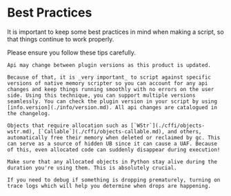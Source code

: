 # Best Practices

It is important to keep some best practices in mind when making a script, so that things continue to work properly.

Please ensure you follow these tips carefully.

```admonish warning title="Code with API changes in mind" collapsible=true
Api may change between plugin versions as this product is updated.

Because of that, it is _very important_ to script against specific versions of native memory scripter so you can account for any api changes and keep things running smoothly with no errors on the user side. Using this technique, you can support multiple versions seamlessly. You can check the plugin version in your script by using [info.version](./info/version.md). All api changes are catalogued in the changelog.
```

```admonish warning title="Beware of Dropping" collapsible=true
Objects that require allocation such as [`WStr`](./cffi/objects-wstr.md), [`Callable`](./cffi/objects-callable.md), and others, automatically free their memory when deleted or reclaimed by gc. This can serve as a source of hidden UB since it can cause a UAF. Because of this, even allocated code can suddenly disappear during execution!

Make sure that any allocated objects in Python stay alive during the duration you're using them. This is absolutely crucial.

If you need to debug if something is dropping prematurely, turning on trace logs which will help you determine when drops are happening.
```
